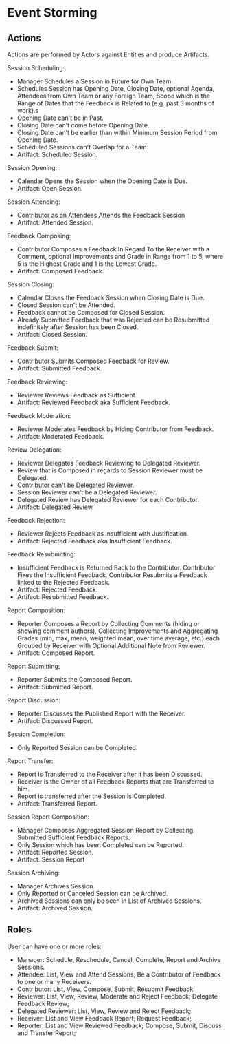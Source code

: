 Event Storming
==============

Actions
-------
Actions are performed by Actors against Entities and produce Artifacts.

Session Scheduling:
- Manager Schedules a Session in Future for Own Team
- Schedules Session has Opening Date, Closing Date, optional Agenda, Attendees from Own Team or any Foreign Team,
  Scope which is the Range of Dates that the Feedback is Related to (e.g. past 3 months of work).s
- Opening Date can't be in Past.
- Closing Date can't come before Opening Date.
- Closing Date can't be earlier than within Minimum Session Period from Opening Date.
- Scheduled Sessions can't Overlap for a Team. 
- Artifact: Scheduled Session.

Session Opening:
- Calendar Opens the Session when the Opening Date is Due.
- Artifact: Open Session.

Session Attending:
- Contributor as an Attendees Attends the Feedback Session
- Artifact: Attended Session.



Feedback Composing:
- Contributor Composes a Feedback In Regard To the Receiver with a Comment,
  optional Improvements and Grade in Range from 1 to 5, where 5 is the Highest Grade and 1 is the Lowest Grade.
- Artifact: Composed Feedback.

Session Closing:
- Calendar Closes the Feedback Session when Closing Date is Due.
- Closed Session can't be Attended.
- Feedback cannot be Composed for Closed Session.
- Already Submitted Feedback that was Rejected can be Resubmitted indefinitely after Session has been Closed.
- Artifact: Closed Session.

Feedback Submit:
- Contributor Submits Composed Feedback for Review.
- Artifact: Submitted Feedback.





Feedback Reviewing:
- Reviewer Reviews Feedback as Sufficient.
- Artifact: Reviewed Feedback aka Sufficient Feedback.

Feedback Moderation:
- Reviewer Moderates Feedback by Hiding Contributor from Feedback.
- Artifact: Moderated Feedback.

Review Delegation:
- Reviewer Delegates Feedback Reviewing to Delegated Reviewer.
- Review that is Composed in regards to Session Reviewer must be Delegated.
- Contributor can't be Delegated Reviewer.
- Session Reviewer can't be a Delegated Reviewer.
- Delegated Review has Delegated Reviewer for each Contributor.
- Artifact: Delegated Review.

Feedback Rejection:
- Reviewer Rejects Feedback as Insufficient with Justification.
- Artifact: Rejected Feedback aka Insufficient Feedback.

Feedback Resubmitting:
- Insufficient Feedback is Returned Back to the Contributor.
  Contributor Fixes the Insufficient Feedback. 
  Contributor Resubmits a Feedback linked to the Rejected Feedback.
- Artifact: Rejected Feedback.
- Artifact: Resubmitted Feedback.



Report Composition:
- Reporter Composes a Report by Collecting Comments (hiding or showing comment authors),
  Collecting Improvements and Aggregating Grades (min, max, mean, weighted mean, over time average, etc.)
  each Grouped by Receiver with Optional Additional Note from Reviewer.
- Artifact: Composed Report.

Report Submitting:
- Reporter Submits the Composed Report.
- Artifact: Submitted Report.

Report Discussion:
- Reporter Discusses the Published Report with the Receiver.
- Artifact: Discussed Report.

Session Completion:
- Only Reported Session can be Completed.

Report Transfer:
- Report is Transferred to the Receiver after it has been Discussed.
- Receiver is the Owner of all Feedback Reports that are Transferred to him.
- Report is transferred after the Session is Completed.
- Artifact: Transferred Report.



Session Report Composition:
- Manager Composes Aggregated Session Report by Collecting Submitted Sufficient Feedback Reports.
- Only Session which has been Completed can be Reported.
- Artifact: Reported Session.
- Artifact: Session Report

Session Archiving:
- Manager Archives Session
- Only Reported or Canceled Session can be Archived.
- Archived Sessions can only be seen in List of Archived Sessions.
- Artifact: Archived Session.

Roles
-----
User can have one or more roles:
- Manager: Schedule, Reschedule, Cancel, Complete, Report and Archive Sessions.
- Attendee: List, View and Attend Sessions; Be a Contributor of Feedback to one or many Receivers.
- Contributor: List, View, Compose, Submit, Resubmit Feedback. 
- Reviewer: List, View, Review, Moderate and Reject Feedback; Delegate Feedback Review;
- Delegated Reviewer: List, View, Review and Reject Feedback;
- Receiver: List and View Feedback Report; Request Feedback;
- Reporter: List and View Reviewed Feedback; Compose, Submit, Discuss and Transfer Report; 
